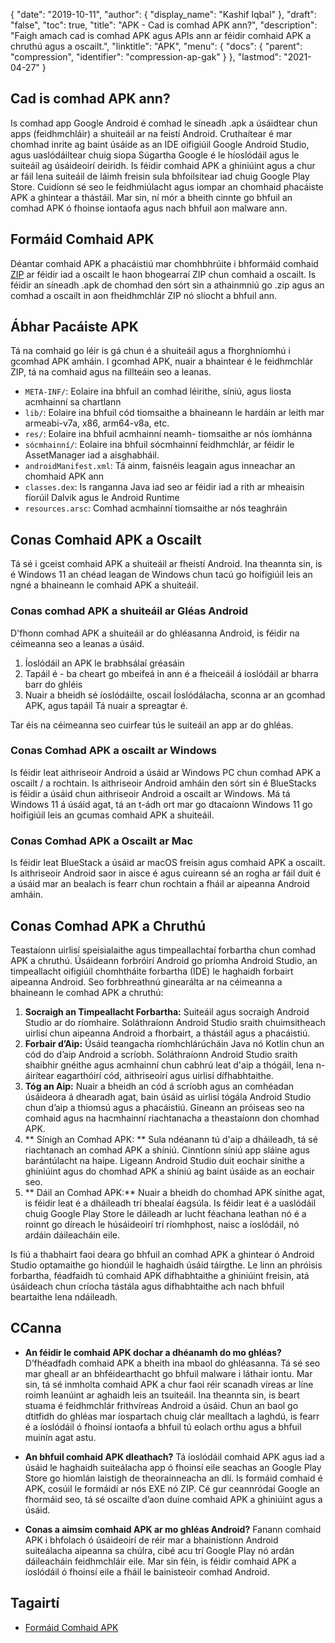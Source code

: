{
  "date": "2019-10-11",
  "author": {
    "display_name": "Kashif Iqbal"
},
  "draft": "false",
  "toc": true,
  "title": "APK - Cad is comhad APK ann?",
  "description": "Faigh amach cad is comhad APK agus APIs ann ar féidir comhaid APK a chruthú agus a oscailt.",
  "linktitle": "APK",
  "menu": {
    "docs": {
      "parent": "compression",
      "identifier": "compression-ap-gak"
}
},
  "lastmod": "2021-04-27"
}

## Cad is comhad APK ann?

Is comhad app Google Android é comhad le síneadh .apk a úsáidtear chun apps (feidhmchláir) a shuiteáil ar na feistí Android. Cruthaítear é mar chomhad inrite ag baint úsáide as an IDE oifigiúil Google Android Studio, agus uaslódáiltear chuig siopa Súgartha Google é le híoslódáil agus le suiteáil ag úsáideoirí deiridh. Is féidir comhaid APK a ghiniúint agus a chur ar fáil lena suiteáil de láimh freisin sula bhfoilsítear iad chuig Google Play Store. Cuidíonn sé seo le feidhmiúlacht agus iompar an chomhaid phacáiste APK a ghintear a thástáil. Mar sin, ní mór a bheith cinnte go bhfuil an comhad APK ó fhoinse iontaofa agus nach bhfuil aon malware ann.

## Formáid Comhaid APK

Déantar comhaid APK a phacáistiú mar chomhbhrúite i bhformáid comhaid [ZIP](/compression/zip/) ar féidir iad a oscailt le haon bhogearraí ZIP chun comhaid a oscailt. Is féidir an síneadh .apk de chomhad den sórt sin a athainmniú go .zip agus an comhad a oscailt in aon fheidhmchlár ZIP nó sliocht a bhfuil ann.

## Ábhar Pacáiste APK

Tá na comhaid go léir is gá chun é a shuiteáil agus a fhorghníomhú i gcomhad APK amháin. I gcomhad APK, nuair a bhaintear é le feidhmchlár ZIP, tá na comhaid agus na fillteáin seo a leanas.

 * `META-INF/`: Eolaire ina bhfuil an comhad léirithe, síniú, agus liosta acmhainní sa chartlann
 * `lib/`: Eolaire ina bhfuil cód tiomsaithe a bhaineann le hardáin ar leith mar armeabi-v7a, x86, arm64-v8a, etc.
 * `res/`: Eolaire ina bhfuil acmhainní neamh- tiomsaithe ar nós íomhánna
 * `sócmhainní/`: Eolaire ina bhfuil sócmhainní feidhmchlár, ar féidir le AssetManager iad a aisghabháil.
 * `androidManifest.xml`: Tá ainm, faisnéis leagain agus inneachar an chomhaid APK ann
 * `classes.dex`: Is ranganna Java iad seo ar féidir iad a rith ar mheaisín fíorúil Dalvik agus le Android Runtime
 * `resources.arsc`: Comhad acmhainní tiomsaithe ar nós teaghráin

## Conas Comhaid APK a Oscailt

Tá sé i gceist comhaid APK a shuiteáil ar fheistí Android. Ina theannta sin, is é Windows 11 an chéad leagan de Windows chun tacú go hoifigiúil leis an ngné a bhaineann le comhaid APK a shuiteáil.

### Conas comhad APK a shuiteáil ar Gléas Android

D'fhonn comhad APK a shuiteáil ar do ghléasanna Android, is féidir na céimeanna seo a leanas a úsáid.

 1. Íoslódáil an APK le brabhsálaí gréasáin
 2. Tapáil é - ba cheart go mbeifeá in ann é a fheiceáil á íoslódáil ar bharra barr do ghléis
 3. Nuair a bheidh sé íoslódáilte, oscail Íoslódálacha, sconna ar an gcomhad APK, agus tapáil Tá nuair a spreagtar é.

Tar éis na céimeanna seo cuirfear tús le suiteáil an app ar do ghléas.

### Conas Comhad APK a oscailt ar Windows

Is féidir leat aithriseoir Android a úsáid ar Windows PC chun comhad APK a oscailt / a rochtain. Is aithriseoir Android amháin den sórt sin é BlueStacks is féidir a úsáid chun aithriseoir Android a oscailt ar Windows. Má tá Windows 11 á úsáid agat, tá an t-ádh ort mar go dtacaíonn Windows 11 go hoifigiúil leis an gcumas comhaid APK a shuiteáil.

### Conas Comhad APK a Oscailt ar Mac

Is féidir leat BlueStack a úsáid ar macOS freisin agus comhaid APK a oscailt. Is aithriseoir Android saor in aisce é agus cuireann sé an rogha ar fáil duit é a úsáid mar an bealach is fearr chun rochtain a fháil ar aipeanna Android amháin.

## Conas Comhad APK a Chruthú

Teastaíonn uirlisí speisialaithe agus timpeallachtaí forbartha chun comhad APK a chruthú. Úsáideann forbróirí Android go príomha Android Studio, an timpeallacht oifigiúil chomhtháite forbartha (IDE) le haghaidh forbairt aipeanna Android. Seo forbhreathnú ginearálta ar na céimeanna a bhaineann le comhad APK a chruthú:

 1. **Socraigh an Timpeallacht Forbartha:** Suiteáil agus socraigh Android Studio ar do ríomhaire. Soláthraíonn Android Studio sraith chuimsitheach uirlisí chun aipeanna Android a fhorbairt, a thástáil agus a phacáistiú.
 1. **Forbair d’Aip:** Úsáid teangacha ríomhchlárúcháin Java nó Kotlin chun an cód do d’aip Android a scríobh. Soláthraíonn Android Studio sraith shaibhir gnéithe agus acmhainní chun cabhrú leat d'aip a thógáil, lena n-áirítear eagarthóirí cód, aithriseoirí agus uirlisí dífhabhtaithe.
 1. **Tóg an Aip:** Nuair a bheidh an cód á scríobh agus an comhéadan úsáideora á dhearadh agat, bain úsáid as uirlisí tógála Android Studio chun d’aip a thiomsú agus a phacáistiú. Gineann an próiseas seo na comhaid agus na hacmhainní riachtanacha a theastaíonn don chomhad APK.
 1. ** Sínigh an Comhad APK: ** Sula ndéanann tú d'aip a dháileadh, tá sé riachtanach an comhad APK a shíniú. Cinntíonn síniú app sláine agus barántúlacht na haipe. Ligeann Android Studio duit eochair sínithe a ghiniúint agus do chomhad APK a shíniú ag baint úsáide as an eochair seo.
 1. ** Dáil an Comhad APK:** Nuair a bheidh do chomhad APK sínithe agat, is féidir leat é a dháileadh trí bhealaí éagsúla. Is féidir leat é a uaslódáil chuig Google Play Store le dáileadh ar lucht féachana leathan nó é a roinnt go díreach le húsáideoirí trí ríomhphost, naisc a íoslódáil, nó ardáin dáileacháin eile.

Is fiú a thabhairt faoi deara go bhfuil an comhad APK a ghintear ó Android Studio optamaithe go hiondúil le haghaidh úsáid táirgthe. Le linn an phróisis forbartha, féadfaidh tú comhaid APK dífhabhtaithe a ghiniúint freisin, atá úsáideach chun críocha tástála agus dífhabhtaithe ach nach bhfuil beartaithe lena ndáileadh.

## CCanna

 * **An féidir le comhaid APK dochar a dhéanamh do mo ghléas?** D’fhéadfadh comhaid APK a bheith ina mbaol do ghléasanna. Tá sé seo mar gheall ar an bhféidearthacht go bhfuil malware i láthair iontu. Mar sin, tá sé inmholta comhaid APK a chur faoi réir scanadh víreas ar líne roimh leanúint ar aghaidh leis an tsuiteáil. Ina theannta sin, is beart stuama é feidhmchlár frithvíreas Android a úsáid. Chun an baol go dtitfidh do ghléas mar íospartach chuig clár mealltach a laghdú, is fearr é a íoslódáil ó fhoinsí iontaofa a bhfuil tú eolach orthu agus a bhfuil muinín agat astu.

 * **An bhfuil comhaid APK dleathach?** Tá íoslódáil comhaid APK agus iad a úsáid le haghaidh suiteálacha app ó fhoinsí eile seachas an Google Play Store go hiomlán laistigh de theorainneacha an dlí. Is formáid comhaid é APK, cosúil le formáidí ar nós EXE nó ZIP. Cé gur ceannródaí Google an fhormáid seo, tá sé oscailte d’aon duine comhaid APK a ghiniúint agus a úsáid.

 * **Conas a aimsím comhaid APK ar mo ghléas Android?** Fanann comhaid APK i bhfolach ó úsáideoirí de réir mar a bhainistíonn Android suiteálacha aipeanna sa chúlra, cibé acu trí Google Play nó ardán dáileacháin feidhmchláir eile. Mar sin féin, is féidir comhaid APK a íoslódáil ó fhoinsí eile a fháil le bainisteoir comhad Android.

## Tagairtí

* [Formáid Comhaid APK]( https://en.wikipedia.org/wiki/Android_application_package)


